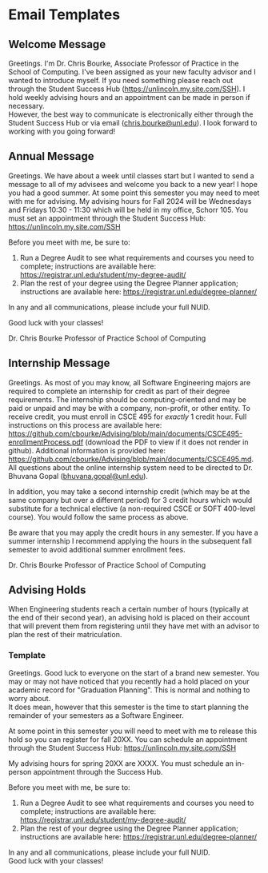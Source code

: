 # Email Templates

## Welcome Message

Greetings.  I'm Dr. Chris Bourke, Associate Professor of Practice in the
School of Computing.  I've been assigned as your new faculty advisor and I
wanted to introduce myself.  If you need something please reach out through
the Student Success Hub (https://unlincoln.my.site.com/SSH).  I hold weekly
advising hours and an appointment can be made in person if necessary.  
However, the best way to communicate is electronically either through the
Student Success Hub or via email (chris.bourke@unl.edu).  I look forward
to working with you going forward!

## Annual Message

Greetings.  We have about a week until classes start but I wanted to send a message to all of my advisees and welcome you back to a new year!  I hope you had a good summer.  At some point this semester you may need to meet with me for advising.  My advising hours for Fall 2024 will be Wednesdays and Fridays 10:30 - 11:30 which will be held in my office, Schorr 105.  You must set an appointment through the Student Success Hub: https://unlincoln.my.site.com/SSH

Before you meet with me, be sure to:
1. Run a Degree Audit to see what requirements and courses you need to
   complete; instructions are available here:
   https://registrar.unl.edu/student/my-degree-audit/
2. Plan the rest of your degree using the Degree Planner application;
   instructions are available here: https://registrar.unl.edu/degree-planner/

In any and all communications, please include your full NUID.  

Good luck with your classes!

Dr. Chris Bourke
Professor of Practice
School of Computing

## Internship Message

Greetings.  As most of you may know, all Software Engineering majors are required to complete an internship for credit as part of their degree requirements.  The internship should be computing-oriented and may be paid or unpaid and may be with a company, non-profit, or other entity.  To receive credit, you must enroll in CSCE 495 for *exactly* 1 credit hour.  Full instructions on this process are available here: https://github.com/cbourke/Advising/blob/main/documents/CSCE495-enrollmentProcess.pdf (download the PDF to view if it does not render in github).  Additional information is provided here: https://github.com/cbourke/Advising/blob/main/documents/CSCE495.md.  All questions about the online internship system need to be directed to Dr. Bhuvana Gopal (bhuvana.gopal@unl.edu).

In addition, you may take a second internship credit (which may be at the same company but over a different period) for 3 credit hours which would substitute for a technical elective (a non-required CSCE or SOFT 400-level course).  You would follow the same process as above.

Be aware that you may apply the credit hours in any semester.  If you have a summer internship I recommend applying the hours in the subsequent fall semester to avoid additional summer enrollment fees.

Dr. Chris Bourke
Professor of Practice
School of Computing



## Advising Holds

When Engineering students reach a certain number of hours (typically at the end
of their second year), an advising hold is placed on their account that will
prevent them from registering until they have met with an advisor to plan the
rest of their matriculation.

### Template

Greetings.  Good luck to everyone on the start of a brand new semester.  You
may or may not have noticed that you recently had a hold placed on your academic
record for "Graduation Planning".  This is normal and nothing to worry about.  
It does mean, however that this semester is the time to start planning the
remainder of your semesters as a Software Engineer.

At some point in this semester you will need to meet with me to release this
hold so you can register for fall 20XX.  You can schedule an appointment
through the Student Success Hub: https://unlincoln.my.site.com/SSH

My advising hours for spring 20XX are XXXX.  You must schedule an in-person
appointment through the Success Hub.

Before you meet with me, be sure to:
1. Run a Degree Audit to see what requirements and courses you need to
   complete; instructions are available here:
   https://registrar.unl.edu/student/my-degree-audit/
2. Plan the rest of your degree using the Degree Planner application;
   instructions are available here: https://registrar.unl.edu/degree-planner/

In any and all communications, please include your full NUID.  
Good luck with your classes!

